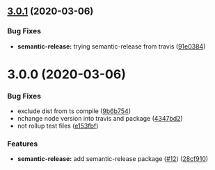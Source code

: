 ## [3.0.1](https://github.com/Rogger794/iam-policies/compare/v3.0.0...v3.0.1) (2020-03-06)

### Bug Fixes

- **semantic-release:** trying semantic-release from travis ([91e0384](https://github.com/Rogger794/iam-policies/commit/91e0384e56af1b0bbaf8d031f2aa8a2158487f80))

# 3.0.0 (2020-03-06)

### Bug Fixes

- exclude dist from ts compile ([9b6b754](https://github.com/Rogger794/iam-policies/commit/9b6b7545bae513100f52b76f8adb230990dbad80))
- nchange node version into travis and package ([4347bd2](https://github.com/Rogger794/iam-policies/commit/4347bd274ed774db84d18584e94b8184befebe0a))
- not rollup test files ([e153fbf](https://github.com/Rogger794/iam-policies/commit/e153fbf5d6d4325ed9ee3d3bd834877d574c2695))

### Features

- **semantic-release:** add semantic-release package ([#12](https://github.com/Rogger794/iam-policies/issues/12)) ([28cf910](https://github.com/Rogger794/iam-policies/commit/28cf9102ca85db4f9dde7907ea3c0b1790e73600))
